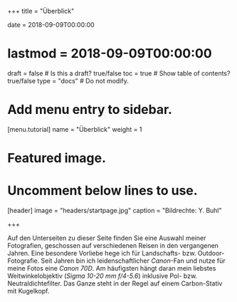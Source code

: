 +++
title = "Überblick"

date = 2018-09-09T00:00:00
# lastmod = 2018-09-09T00:00:00

draft = false  # Is this a draft? true/false
toc = true  # Show table of contents? true/false
type = "docs"  # Do not modify.

# Add menu entry to sidebar.
[menu.tutorial]
  name = "Überblick"
  weight = 1

# Featured image.
# Uncomment below lines to use.
 [header]
 image = "headers/startpage.jpg"
 caption = "Bildrechte: Y. Buhl"
 
+++

Auf den Unterseiten zu dieser Seite finden Sie eine Auswahl meiner Fotografien, geschossen auf verschiedenen Reisen in den vergangenen Jahren. Eine besondere Vorliebe hege ich für Landschafts- bzw. Outdoor-Fotografie. Seit Jahren bin ich leidenschaftlicher *Canon*-Fan und nutze für meine Fotos eine *Canon 70D*. Am häufigsten hängt daran mein liebstes Weitwinkelobjektiv (*Sigma 10-20 mm f/4-5.6*) inklusive Pol- bzw. Neutraldichtefilter. Das Ganze steht in der Regel auf einem Carbon-Stativ mit Kugelkopf. 
